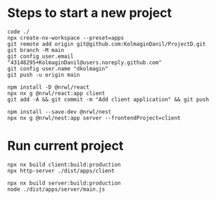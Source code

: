 # Steps to start a new project
    code ./
    npx create-nx-workspace --preset=apps
    git remote add origin git@github.com:KolmaginDanil/ProjectD.git
    git branch -M main
    git config user.email "43148295+KolmaginDanil@users.noreply.github.com"
    git config user.name "dkolmagin"
    git push -u origin main

    npm install -D @nrwl/react
    npx nx g @nrwl/react:app client
    git add -A && git commit -m "Add client application" && git push

    npm install --save-dev @nrwl/nest
    npx nx g @nrwl/nest:app server --frontendProject=client

# Run current project
    npx nx build client:build:production
    npx http-server ./dist/apps/client

    npx nx build server:build:production
    node ./dist/apps/server/main.js
